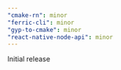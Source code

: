```yaml
---
"cmake-rn": minor
"ferric-cli": minor
"gyp-to-cmake": minor
"react-native-node-api": minor
---
```


Initial release
